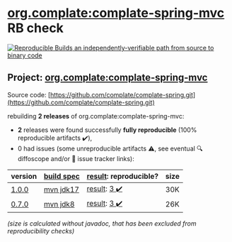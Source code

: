 [org.complate:complate-spring-mvc](https://central.sonatype.com/artifact/org.complate/complate-spring-mvc/versions) RB check
=======

[![Reproducible Builds](https://reproducible-builds.org/images/logos/rb.svg) an independently-verifiable path from source to binary code](https://reproducible-builds.org/)

## Project: [org.complate:complate-spring-mvc](https://central.sonatype.com/artifact/org.complate/complate-spring-mvc/versions)

Source code: [https://github.com/complate/complate-spring.git](https://github.com/complate/complate-spring.git)

rebuilding **2 releases** of org.complate:complate-spring-mvc:
- **2** releases were found successfully **fully reproducible** (100% reproducible artifacts :heavy_check_mark:),
- 0 had issues (some unreproducible artifacts :warning:, see eventual :mag: diffoscope and/or :memo: issue tracker links):

| version | [build spec](/BUILDSPEC.md) | [result](https://reproducible-builds.org/docs/jvm/): reproducible? | size |
| -- | --------- | ------ | -- |
| [1.0.0](https://central.sonatype.com/artifact/org.complate/complate-spring-mvc/1.0.0/pom) | [mvn jdk17](complate-spring-mvc-1.0.0.buildspec) | [result](complate-spring-mvc-1.0.0.buildinfo): [3 :heavy_check_mark: ](complate-spring-mvc-1.0.0.buildcompare) | 30K |
| [0.7.0](https://central.sonatype.com/artifact/org.complate/complate-spring-mvc/0.7.0/pom) | [mvn jdk8](complate-spring-mvc-0.7.0.buildspec) | [result](complate-spring-mvc-0.7.0.buildinfo): [3 :heavy_check_mark: ](complate-spring-mvc-0.7.0.buildcompare) | 26K |

<i>(size is calculated without javadoc, that has been excluded from reproducibility checks)</i>
